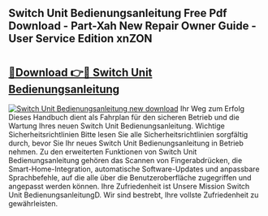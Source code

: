 ## Switch Unit Bedienungsanleitung Free Pdf Download - Part-Xah New Repair Owner Guide - User Service Edition xnZON

# <h2><a href="http://df14pwg.blite.top/?on=Switch+Unit+Bedienungsanleitung">🔗Download 👉🔴 Switch Unit Bedienungsanleitung</a></h2>

[![Switch Unit Bedienungsanleitung new download](https://i.imgur.com/lujVjoI.png)](http://df14pwg.blite.top/?on=Switch+Unit+Bedienungsanleitung)
Ihr Weg zum Erfolg Dieses Handbuch dient als Fahrplan für den sicheren Betrieb und die Wartung Ihres neuen Switch Unit Bedienungsanleitung. Wichtige Sicherheitsrichtlinien Bitte lesen Sie alle Sicherheitsrichtlinien sorgfältig durch, bevor Sie Ihr neues Switch Unit Bedienungsanleitung in Betrieb nehmen. Zu den erweiterten Funktionen von Switch Unit Bedienungsanleitung gehören das Scannen von Fingerabdrücken, die Smart-Home-Integration, automatische Software-Updates und anpassbare Sprachbefehle, auf die alle über die Benutzeroberfläche zugegriffen und angepasst werden können. Ihre Zufriedenheit ist Unsere Mission Switch Unit BedienungsanleitungD. Wir sind bestrebt, Ihre vollste Zufriedenheit zu gewährleisten.
